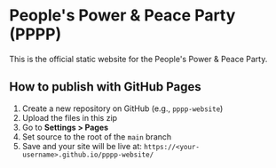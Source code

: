 
# People's Power & Peace Party (PPPP)

This is the official static website for the People's Power & Peace Party.

## How to publish with GitHub Pages

1. Create a new repository on GitHub (e.g., `pppp-website`)
2. Upload the files in this zip
3. Go to **Settings > Pages**
4. Set source to the root of the `main` branch
5. Save and your site will be live at: `https://<your-username>.github.io/pppp-website/`
